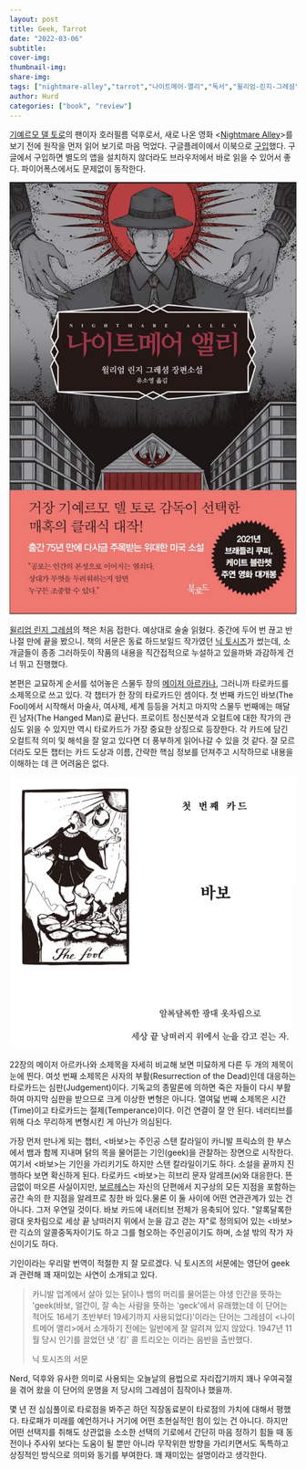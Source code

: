 ```yaml
---
layout: post
title: Geek, Tarrot
date: "2022-03-06"
subtitle: 
cover-img: 
thumbnail-img: 
share-img: 
tags: ["nightmare-alley","tarrot","나이트메어-앨리","독서","윌리엄-린지-그레셤","책","타로","펄프픽션"]
author: Hurd
categories: ["book", "review"]
---
```


[기예르모 델 토로](https://ko.wikipedia.org/wiki/%EA%B8%B0%EC%98%88%EB%A5%B4%EB%AA%A8_%EB%8D%B8_%ED%86%A0%EB%A1%9C)의 팬이자 호러필름 덕후로서, 새로 나온 영화 <[Nightmare Alley](https://www.imdb.com/title/tt7740496/)\>를 보기 전에 원작을 먼저 읽어 보기로 마음 먹었다. 구글플레이에서 이북으로 [구입](https://play.google.com/store/books/details/%EC%9C%8C%EB%A6%AC%EC%97%84_%EB%A6%B0%EC%A7%80_%EA%B7%B8%EB%A0%88%EC%85%A4_%EB%82%98%EC%9D%B4%ED%8A%B8%EB%A9%94%EC%96%B4_%EC%95%A8%EB%A6%AC?id=uigqEAAAQBAJ)했다. 구글에서 구입하면 별도의 앱을 설치하지 않더라도 브라우저에서 바로 읽을 수 있어서 좋다. 파이어폭스에서도 문제없이 동작한다.

![번역본 표지 (그림: 이윤미, 디자인: 이승욱)](/assets/img/nightmare_alley-681x1024.jpg)

[윌리엄 린지 그레셤](https://en.wikipedia.org/wiki/William_Lindsay_Gresham)의 책은 처음 접한다. 예상대로 술술 읽혔다. 중간에 두어 번 끊고 반나절 만에 끝을 봤으니. 책의 서문은 동료 하드보일드 작가였던 [닉 토시즈](https://en.wikipedia.org/wiki/Nick_Tosches)가 썼는데, 소개글들이 종종 그러하듯이 작품의 내용을 직간접적으로 누설하고 있을까봐 과감하게 건너 뛰고 진행했다.

본편은 교묘하게 순서를 섞어놓은 스물두 장의 [메이저 아르카나](https://ko.wikipedia.org/wiki/%EB%8C%80_%EC%95%84%EB%A5%B4%EC%B9%B4%EB%82%98), 그러니까 타로카드를 소제목으로 쓰고 있다. 각 챕터가 한 장의 타로카드인 셈이다. 첫 번째 카드인 바보(The Fool)에서 시작해서 마술사, 여사제, 세계 등등을 거치고 마지막 스물두 번째에는 매달린 남자(The Hanged Man)로 끝난다. 프로이트 정신분석과 오컬트에 대한 작가의 관심도 읽을 수 있지만 역시 타로카드가 가장 중요한 상징으로 등장한다. 각 카드에 담긴 오컬트적 의미 및 해석을 잘 알고 있다면 더 풍부하게 읽어나갈 수 있을 것 같다. 잘 모르더라도 모든 챕터는 카드 도상과 이름, 간략한 핵심 정보를 던져주고 시작하므로 내용을 이해하는 데 큰 어려움은 없다.

![첫 챕터의 도입부](/assets/img/the_fool.jpg)

22장의 메이저 아르카나와 소제목을 자세히 비교해 보면 미묘하게 다른 두 개의 제목이 눈에 띈다. 여섯 번째 소제목은 사자의 부활(Resurrection of the Dead)인데 대응하는 타로카드는 심판(Judgement)이다. 기독교의 종말론에 의하면 죽은 자들이 다시 부활하여 마지막 심판을 받으므로 크게 이상한 변형은 아니다. 열여덟 번째 소제목은 시간(Time)이고 타로카드는 절제(Temperance)이다. 이건 연결이 잘 안 된다. 네러티브를 위해 다소 무리하게 변형시킨 게 아닌가 의심된다.

가장 먼저 만나게 되는 챕터, <바보>는 주인공 스탠 칼라일이 카니발 프릭쇼의 한 부스에서 뱀과 함께 지내며 닭의 목을 물어뜯는 기인(geek)을 관찰하는 장면으로 시작한다. 여기서 <바보>는 기인을 가리키기도 하지만 스탠 칼라일이기도 하다. 소설을 끝까지 진행하다 보면 확신하게 된다. 타로카드 <바보>는 히브리 문자 알레프(א)와 대응한다. 뜬금없이 떠오른 사실이지만, [보르헤스](https://ko.wikipedia.org/wiki/%ED%98%B8%EB%A5%B4%ED%97%A4_%EB%A3%A8%EC%9D%B4%EC%8A%A4_%EB%B3%B4%EB%A5%B4%ED%97%A4%EC%8A%A4)는 자신의 단편에서 지구상의 모든 지점을 포함하는 공간 속의 한 지점을 알레프로 칭한 바 있다.물론 이 둘 사이에 어떤 연관관계가 있는 건 아니다. 그저 우연일 것이다. 바보 카드에 내러티브 전체가 응축되어 있다. "알록달록한 광대 옷차림으로 세상 끝 낭떠러지 위에서 눈을 감고 걷는 자"로 정의되어 있는 <바보>란 긱쇼의 알콜중독자이기도 하고 그를 혐오하는 주인공이기도 하며, 소설 밖의 작가 자신이기도 하다.

기인이라는 우리말 번역이 적절한 지 잘 모르겠다. 닉 토시즈의 서문에는 영단어 geek 과 관련해 꽤 재미있는 사연이 소개되고 있다.

> 카니발 업계에서 살아 있는 닭이나 뱀의 머리를 물어뜯는 야생 인간을 뜻하는 'geek(바보, 얼간이, 잘 속는 사람을 뜻하는 'geck'에서 유래했는데 이 단어는 적어도 16세기 초반부터 19세기까지 사용되었다)'이라는 단어는 그레셤이 <나이트메어 앨리>에서 소개하기 전에는 일반에게 잘 알려져 있지 않았다. 1947년 11월 당시 인기를 끌었던 냇 '킹' 콜 트리오는 <The Geek>이라는 음반을 출반했다.
> 
> 닉 토시즈의 서문

Nerd, 덕후와 유사한 의미로 사용되는 오늘날의 용법으로 자리잡기까지 꽤나 우여곡절을 겪어 왔을 이 단어의 운명을 저 당시의 그레셤이 짐작이나 했을까.

몇 년 전 심심풀이로 타로점을 봐주곤 하던 직장동료분이 타로점의 가치에 대해서 평했다. 타로패가 미래를 예언하거나 거기에 어떤 초현실적인 힘이 있는 건 아니다. 하지만 어떤 선택지를 취해도 상관없을 소소한 선택의 기로에서 간단히 마음 정하기 힘들 때 동전이나 주사위 보다는 도움이 될 뿐만 아니라 무작위한 방향을 가리키면서도 독특하고 상징적인 방식으로 의미와 동기를 부여한다. 꽤 재미있는 설명이라고 생각한다.

